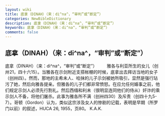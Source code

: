```yaml
---
layout: wiki
title: 底拿（DINAH）（来：di^na^，“审判”或“断定”）
categories: NewBibleDictionary
description: 底拿（DINAH）（来：di^na^，“审判”或“断定”）
keywords: 底拿（DINAH）（来：di^na^，“审判”或“断定”）
comments: false
---
```


## 底拿（DINAH）（来：di^na^，“审判”或“断定”）



底拿（DINAH）（来：di^na^，“审判”或“断定”）
　　雅各与利亚所生的女儿（创卅21，四十六15）。当雅各在示剑附近支搭帐棚的时候，底拿出去拜访当地的女子（创卅四）。然而，那地的主希未人、哈抹的儿子示剑被她所吸引，显然是强行玷污了她，然后向雅各提亲。但雅各的儿子们都非常愤怒。在应允任何婚事之前，他们规定示剑人必须先行割礼。然后西缅和利未（很明显连同他们的侍从）奸诈的乘示剑人不备，将他们屠杀。此事为雅各所不满（创卅四30）及斥责（创四十九5-7）。哥顿（Gordon）认为，类似这宗涉及女人的惨剧的记载，表明是早期（所罗门以前）的叙述，HUCA 26,
1955，页80。
K.A.K.




